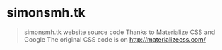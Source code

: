 # simonsmh.tk
>simonsmh.tk website source code
>Thanks to Materialize CSS and Google
>The original CSS code is on http://materializecss.com/
